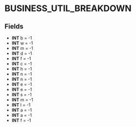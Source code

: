 # BUSINESS_UTIL_BREAKDOWN

## Fields
* **INT** b = -1
* **INT** w = -1
* **INT** m = -1
* **INT** d = -1
* **INT** f = -1
* **INT** c = -1
* **INT** h = -1
* **INT** n = -1
* **INT** n = -1
* **INT** e = -1
* **INT** e = -1
* **INT** s = -1
* **INT** m = -1
* **INT** l = -1
* **INT** a = -1
* **INT** a = -1
* **INT** f = -1